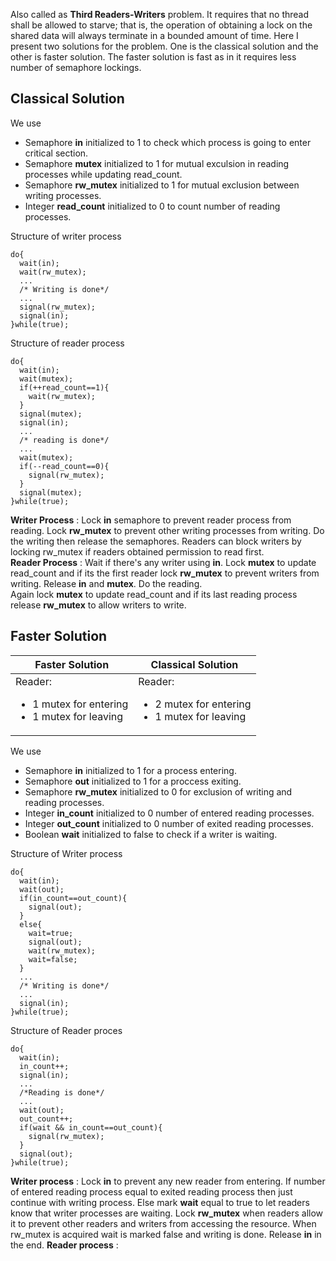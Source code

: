 Also called as **Third Readers-Writers** problem. It requires that no thread shall be allowed to starve; that is, 
the operation of obtaining a lock on the shared data will always terminate in a bounded amount of time.
Here I present two solutions for the problem. One is the classical solution and the other is faster solution. The faster solution is 
fast as in it requires less number of semaphore lockings.

## Classical Solution

We use
* Semaphore **in** initialized to 1 to check which process is going to enter critical section.
* Semaphore **mutex** initialized to 1 for mutual exculsion in reading processes while updating read_count.
* Semaphore **rw_mutex** initialized to 1 for mutual exclusion between writing processes.
* Integer **read_count** initialized to 0 to count number of reading processes.

Structure of writer process
```
do{
  wait(in);
  wait(rw_mutex);
  ...
  /* Writing is done*/
  ...
  signal(rw_mutex);
  signal(in);
}while(true);
```
Structure of reader process
```
do{
  wait(in);
  wait(mutex);
  if(++read_count==1){
    wait(rw_mutex);
  }
  signal(mutex);
  signal(in);
  ...
  /* reading is done*/
  ...
  wait(mutex);
  if(--read_count==0){
    signal(rw_mutex);
  }
  signal(mutex);
}while(true);
```

**Writer Process** : Lock **in** semaphore to prevent reader process from reading.
Lock **rw_mutex** to prevent other writing processes from writing. Do the writing then release the semaphores.
Readers can block writers by locking rw_mutex if readers obtained permission to read first.<br/>
**Reader Process** : Wait if there's any writer using **in**. Lock **mutex** to update read_count and if its the first reader lock **rw_mutex** to 
prevent writers from writing. Release **in** and **mutex**. Do the reading.<br/>
Again lock **mutex** to update read_count and if its last reading process release **rw_mutex** to allow writers to write.

## Faster Solution

Faster Solution | Classical Solution
----------------|-------------------
Reader:<ul> <li>1 mutex for entering</li><li>1 mutex for leaving</li></ul>| Reader:<ul> <li>2 mutex for entering</li><li>1 mutex for leaving</li></ul>

We use
* Semaphore **in** initialized to 1 for a process entering.
* Semaphore **out** initialized to 1 for a proccess exiting.
* Semaphore **rw_mutex** initialized to 0 for exclusion of writing and reading processes.
* Integer **in_count** initialized to 0 number of entered reading processes.
* Integer **out_count** initialized to 0 number of exited reading processes.
* Boolean **wait** initialized to false to check if a writer is waiting.

Structure of Writer process
```
do{
  wait(in);
  wait(out);
  if(in_count==out_count){
    signal(out);
  }
  else{
    wait=true;
    signal(out);
    wait(rw_mutex);
    wait=false;
  }
  ...
  /* Writing is done*/
  ...
  signal(in);
}while(true);
```
Structure of Reader proces
```
do{
  wait(in);
  in_count++;
  signal(in);
  ...
  /*Reading is done*/
  ...
  wait(out);
  out_count++;
  if(wait && in_count==out_count){
    signal(rw_mutex);
  }
  signal(out);
}while(true);
```

**Writer process** : Lock **in** to prevent any new reader from entering. If number of entered reading process equal to exited reading process then just continue with writing process. Else mark **wait** equal to true to let readers know that writer processes are waiting. Lock **rw_mutex** when readers allow it to prevent other readers and writers from accessing the resource. When rw_mutex is acquired wait is marked false and writing is done. Release **in** in the end.
**Reader process** : 
